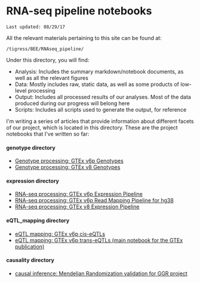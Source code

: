 # RNA-seq pipeline notebooks

<code>Last updated: 08/29/17</code>

All the relevant materials pertaining to this site can be found at:

<code>/tigress/BEE/RNAseq_pipeline/</code>

Under this directory, you will find:

- Analysis: Includes the summary markdown/notebook documents, as well as all the relevant figures
- Data: Mostly includes raw, static data, as well as some products of low-level processing
- Output: Includes all processed results of our analyses. Most of the data produced during our progress will belong here
- Scripts: Includes all scripts used to generate the output, for reference 

I'm writing a series of articles that provide information about different facets of our project, which is located in this directory. These are the project notebooks that I've written so far:

#### genotype directory
- [Genotype processing: GTEx v6p Genotypes](./genotype/GTEx_genotype_processing.ipynb)
- [Genotype processing: GTEx v8 Genotypes](./genotype/GTEx_v8_genotype_processing.ipynb)

#### expression directory
- [RNA-seq processing: GTEx v6p Expression Pipeline](./expression/GTEx_expression_exploratory_analysis.ipynb)
- [RNA-seq processing: GTEx v6p Read Mapping Pipeline for hg38](./expression/GTEx_v6p_hg38_expression_quantification_2017_pipeline.ipynb)
- [RNA-seq processing: GTEx v8 Expression Pipeline](./expression/GTEx_v8_expression_exploratory_analysis.ipynb)

#### eQTL_mapping directory
- [eQTL mapping: GTEx v6p cis-eQTLs](./eQTL_mapping/GTEx_eQTL_processing_cis_association.ipynb)
- [eQTL mapping: GTEx v6p trans-eQTLs (main notebook for the GTEx publication)](./eQTL_mapping/GTEx_eQTL_processing_trans_association.ipynb)

#### causality directory
- [causal inference: Mendelian Randomization validation for GGR project](./Causality/GTEx_GGR_causal_network_validation.ipynb)
